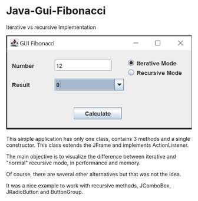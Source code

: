 # Java-Gui-Fibonacci
Iterative vs recursive Implementation

![](https://github.com/m00s77/Java-Gui-Fibonacci/blob/main/images/guiFibonacci.png)


This simple application has only one class, contains 3 methods and a single constructor. This class extends the JFrame and implements ActionListener.

The main objective is to visualize the difference between iterative and "normal" recursive mode, in performance and memory.

Of course, there are several other alternatives but that was not the idea.

It was a nice example to work with recursive methods, JComboBox, JRadioButton and ButtonGroup.

